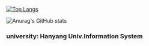 
[![Top Langs](https://github-readme-stats.vercel.app/api/top-langs/?username=dongwook1214&layout=compact)](https://github.com/dongwook1214/github-readme-stats)

![Anurag's GitHub stats](https://github-readme-stats.vercel.app/api?username=dongwook1214&show_icons=true&theme=radical)

### university: Hanyang Univ.Information System
